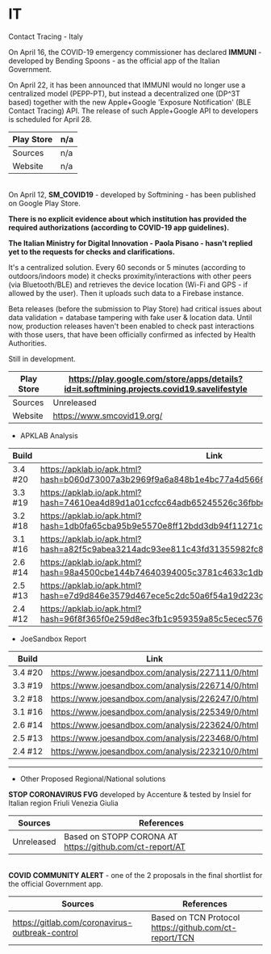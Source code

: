 # IT
Contact Tracing - Italy

On April 16, the COVID-19 emergency commissioner has declared **IMMUNI** - developed by Bending Spoons - as the official app of the Italian Government.

On April 22, it has been announced that IMMUNI would no longer use a centralized model (PEPP-PT), but instead a decentralized one (DP^3T based) together with the new Apple+Google 'Exposure Notification' (BLE Contact Tracing) API. The release of such Apple+Google API to developers is scheduled for April 28.

Play Store | n/a
-----------|----
Sources | n/a
Website | n/a

\
On April 12, **SM_COVID19** - developed by Softmining - has been published on Google Play Store.

**There is no explicit evidence about which institution has provided the required authorizations (according to COVID-19 app guidelines).**

**The Italian Ministry for Digital Innovation - Paola Pisano - hasn't replied yet to the requests for checks and clarifications.**

It's a centralized solution. Every 60 seconds or 5 minutes (according to outdoors/indoors mode) it checks proximity/interactions with other peers (via Bluetooth/BLE) and retrieves the device location (Wi-Fi and GPS - if allowed by the user). Then it uploads such data to a Firebase instance.

Beta releases (before the submission to Play Store) had critical issues about data validation = database tampering with fake user & location data. Until now, production releases haven't been enabled to check past interactions with those users, that have been officially confirmed as infected by Health Authorities.

Still in development.     

Play Store | https://play.google.com/store/apps/details?id=it.softmining.projects.covid19.savelifestyle
-----------|-------------------------------------------------------------------------------------------
Sources | Unreleased
Website | https://www.smcovid19.org/

- APKLAB Analysis

Build | Link
------|-----
3.4 #20 | https://apklab.io/apk.html?hash=b060d73007a3b2969f9a6a848b1e4bc77a4d566663344dd594eaeb2f6142c4d6
3.3 #19 | https://apklab.io/apk.html?hash=74610ea4d89d1a01ccfcc64adb65245526c36fbbec5a5b569ece21cb230f3cf2
3.2 #18 | https://apklab.io/apk.html?hash=1db0fa65cba95b9e5570e8ff12bdd3db94f11271ca3293b4f166ac36921241c7
3.1 #16 | https://apklab.io/apk.html?hash=a82f5c9abea3214adc93ee811c43fd31355982fc824ffc4d813072ece5ab6250
2.6 #14 | https://apklab.io/apk.html?hash=98a4500cbe144b74640394005c3781c4633c1dbbd235e64b7363e7008a941ebf
2.5 #13 | https://apklab.io/apk.html?hash=e7d9d846e3579d467ece5c2dc50a6f54a19d223caf131a6ab4f2bd28a0dad63c
2.4 #12 | https://apklab.io/apk.html?hash=96f8f365f0e259d8ec3fb1c959359a85c5ecec576ef2fd1bf9e3813a2a59a4fd

- JoeSandbox Report

Build | Link
------|-----
3.4 #20 | https://www.joesandbox.com/analysis/227111/0/html
3.3 #19 | https://www.joesandbox.com/analysis/226714/0/html
3.2 #18 | https://www.joesandbox.com/analysis/226247/0/html
3.1 #16 | https://www.joesandbox.com/analysis/225349/0/html
2.6 #14 | https://www.joesandbox.com/analysis/223624/0/html
2.5 #13 | https://www.joesandbox.com/analysis/223468/0/html
2.4 #12 | https://www.joesandbox.com/analysis/223210/0/html

----------------------------------------------

- Other Proposed Regional/National solutions

**STOP CORONAVIRUS FVG** developed by Accenture & tested by Insiel for Italian region Friuli Venezia Giulia

Sources | References
--------|-----------
Unreleased | Based on STOPP CORONA AT https://github.com/ct-report/AT

\
**COVID COMMUNITY ALERT** - one of the 2 proposals in the final shortlist for the official Government app.

Sources | References
--------|-----------
https://gitlab.com/coronavirus-outbreak-control | Based on TCN Protocol https://github.com/ct-report/TCN
